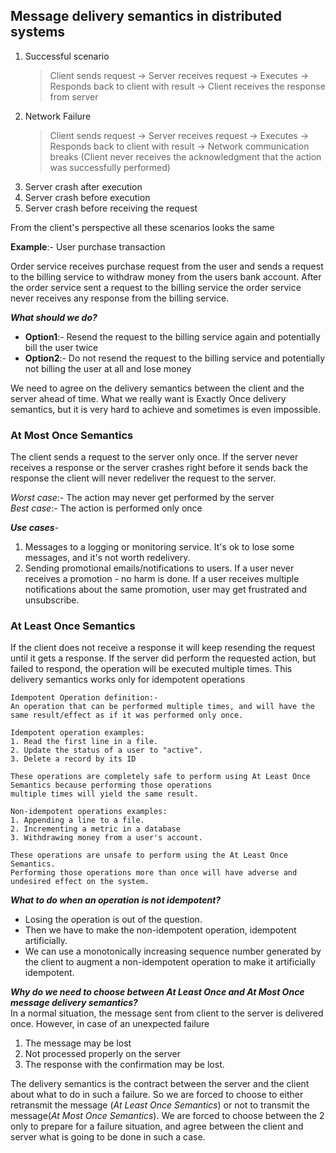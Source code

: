 ## Message delivery semantics in distributed systems

1. Successful scenario
   > Client sends request -> Server receives request -> Executes -> Responds back to client with result -> Client receives the response from server
2. Network Failure
   > Client sends request -> Server receives request -> Executes -> Responds back to client with result -> Network communication breaks (Client never receives the acknowledgment that the action was successfully performed)
3. Server crash after execution
4. Server crash before execution
5. Server crash before receiving the request

From the client's perspective all these scenarios looks the same

**Example**:- User purchase transaction

Order service receives purchase request from the user and sends a request to the billing service to withdraw money from
the users bank account. After the order service sent a request to the billing service the order service never receives
any response from the billing service.

_**What should we do?**_

* **Option1**:- Resend the request to the billing service again and potentially bill the user twice
* **Option2**:- Do not resend the request to the billing service and potentially not billing the user at all and lose
  money

We need to agree on the delivery semantics between the client and the server ahead of time. What we really want is
Exactly Once delivery semantics, but it is very hard to achieve and sometimes is even impossible.

### At Most Once Semantics

The client sends a request to the server only once. If the server never receives a response or the server crashes right
before it sends back the response the client will never redeliver the request to the server.

_Worst case_:- The action may never get performed by the server </br>
_Best case_:- The action is performed only once

**_Use cases_**-

1. Messages to a logging or monitoring service. It's ok to lose some messages, and it's not worth redelivery.
2. Sending promotional emails/notifications to users. If a user never receives a promotion - no harm is done. If a user
   receives multiple notifications about the same promotion, user may get frustrated and unsubscribe.

### At Least Once Semantics

If the client does not receive a response it will keep resending the request until it gets a response. If the server did
perform the requested action, but failed to respond, the operation will be executed multiple times. This delivery
semantics works only for idempotent operations

```
Idempotent Operation definition:-
An operation that can be performed multiple times, and will have the same result/effect as if it was performed only once.

Idempotent operation examples:
1. Read the first line in a file.
2. Update the status of a user to "active".
3. Delete a record by its ID

These operations are completely safe to perform using At Least Once Semantics because performing those operations
multiple times will yield the same result.

Non-idempotent operations examples:
1. Appending a line to a file.
2. Incrementing a metric in a database
3. Withdrawing money from a user's account.

These operations are unsafe to perform using the At Least Once Semantics. 
Performing those operations more than once will have adverse and undesired effect on the system.
```

**_What to do when an operation is not idempotent?_** </br>

* Losing the operation is out of the question.
* Then we have to make the non-idempotent operation, idempotent artificially.
* We can use a monotonically increasing sequence number generated by the client to augment a non-idempotent operation to
  make it artificially idempotent.

**_Why do we need to choose between At Least Once and At Most Once message delivery semantics?_** </br>
In a normal situation, the message sent from client to the server is delivered once. However, in case of an unexpected
failure

1. The message may be lost
2. Not processed properly on the server
3. The response with the confirmation may be lost.

The delivery semantics is the contract between the server and the client about what to do in such a failure. So we are
forced to choose to either retransmit the message (_At Least Once Semantics_) or not to transmit the message(_At Most
Once Semantics_). We are forced to choose between the 2 only to prepare for a failure situation, and agree between the
client and server what is going to be done in such a case.